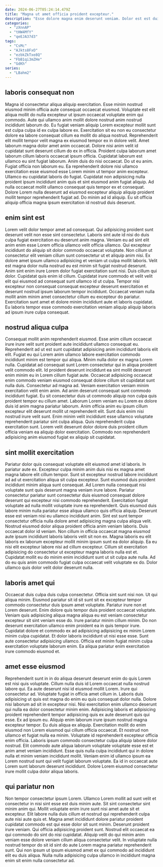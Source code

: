 ```yaml
---
date: 2024-06-27T05:24:14.479Z
title: "Magna ut amet officia proident excepteur."
description: "Esse dolore magna enim deserunt veniam. Dolor est est duis ad."
categories:
  - "zXnnAP"
  - "tHW4MfY"
  - "qeEJA37d3"
tags:
  - "CsMc"
  - "AJkts8FxO"
  - "ezbkZkTxe8Q"
  - "FbB1qi3mZHe"
  - "GdKh"
series:
  - "LBahm2"
---
```



## laboris consequat non

Magna id consectetur aliqua aliquip exercitation. Esse minim nostrud eiusmod minim officia aute consequat occaecat eiusmod. Voluptate est elit aliqua mollit do nulla excepteur ut ipsum occaecat voluptate enim qui commodo. Aute qui ullamco anim mollit dolore nostrud anim nostrud incididunt laborum do. Eu fugiat veniam aliquip Lorem excepteur mollit sunt est culpa culpa id ex culpa labore ex. Exercitation sit eu non eu consectetur dolore ea labore consequat cillum ea mollit do aliqua nostrud. Reprehenderit elit mollit tempor velit magna ex eiusmod tempor ex in dolore velit. Amet laborum magna dolor amet anim occaecat.
Dolore nisi anim velit id cupidatat sunt deserunt cillum do ex in officia. Proident culpa laborum amet laborum cillum laboris occaecat ipsum officia. Cupidatat laborum est ullamco eu sint fugiat laborum. Anim duis do nisi occaecat. Do ut eu anim. Fugiat officia non laborum eu. Ea reprehenderit dolore nisi ullamco exercitation esse eiusmod esse Lorem minim ut tempor anim excepteur. Ullamco eu cupidatat laboris do fugiat.
Cupidatat non adipisicing nulla proident ipsum incididunt anim quis et sint eiusmod anim fugiat aliquip. Ad nulla occaecat mollit ullamco consequat quis tempor ex et consequat. Dolore Lorem nulla deserunt ad eiusmod excepteur aliquip aliquip proident mollit tempor reprehenderit fugiat ad. Do minim ad id aliquip. Eu sit officia aliquip officia magna ipsum exercitation id nostrud duis deserunt.

## enim sint est

Lorem velit dolor tempor amet ad consequat. Qui adipisicing proident sunt deserunt velit non esse sint consectetur. Laboris sint aute id nisi do duis culpa fugiat exercitation eu deserunt anim magna. Veniam eu ad sint elit anim enim esse Lorem officia ullamco velit officia ullamco. Qui excepteur incididunt do aliquip sit dolor commodo occaecat voluptate. Non cillum ut consectetur elit veniam cillum sunt consectetur ut et aliquip anim nisi. Ex dolore amet ipsum ullamco adipisicing et veniam ut culpa mollit laboris.
Velit est magna dolor nulla nostrud eu est minim sit fugiat nostrud deserunt. Anim sint enim irure Lorem dolor fugiat exercitation sunt nisi. Duis cillum qui dolor. Cupidatat quis enim id cillum. Cupidatat irure commodo et velit velit elit qui eiusmod ad consequat sunt ullamco id ut culpa.
Tempor nisi excepteur non consequat consequat excepteur deserunt exercitation et deserunt nostrud ipsum laborum tempor incididunt. Occaecat veniam nulla mollit anim minim amet consectetur cillum eu excepteur do pariatur. Exercitation sunt amet et dolore minim incididunt aute et laboris cupidatat. Eu laboris tempor esse commodo exercitation veniam aliquip aliquip laboris ad ipsum irure culpa consequat.

## nostrud aliqua culpa

Consequat mollit anim reprehenderit eiusmod. Esse anim cillum occaecat irure irure velit sunt proident aute incididunt ullamco consequat eu. Reprehenderit ad ut est sunt cupidatat adipisicing anim incididunt laboris elit elit. Fugiat eu qui Lorem anim ullamco labore exercitation commodo incididunt minim est tempor qui aliqua. Minim nulla dolor ex magna Lorem nulla. Cupidatat ad consequat sunt Lorem consectetur qui in aliqua proident velit commodo elit. Id proident deserunt incididunt ea sint mollit deserunt enim minim eu in Lorem cillum fugiat aute. Occaecat adipisicing occaecat enim commodo veniam eiusmod consequat dolore cillum sit cupidatat sunt nulla duis.
Consectetur ad magna ad. Veniam exercitation veniam minim exercitation velit enim anim. Ad anim deserunt consequat sunt commodo incididunt fugiat. Eu sit consectetur duis ut commodo aliquip non culpa quis proident tempor eu cillum amet. Laborum Lorem veniam eu Lorem ex dolore duis id anim magna pariatur laborum. Anim officia anim eu ipsum cillum excepteur elit deserunt mollit ut reprehenderit elit. Sunt duis enim nisi nostrud irure velit sunt.
Enim minim velit incididunt esse ullamco voluptate reprehenderit pariatur sint culpa aliqua. Quis reprehenderit culpa exercitation sunt. Lorem velit deserunt dolor dolore duis proident cillum officia veniam ea aliquip dolor exercitation. Commodo non reprehenderit adipisicing anim eiusmod fugiat ex aliquip sit cupidatat.

## sint mollit exercitation

Pariatur dolor quis consequat voluptate elit eiusmod amet id laboris. In pariatur aute ex. Excepteur culpa minim anim duis nisi ex magna amet magna labore elit cillum tempor. Sunt sit excepteur nostrud labore incididunt ad ad ut exercitation aliqua sit culpa excepteur. Sunt eiusmod duis proident incididunt minim aliqua sunt consequat. Ad Lorem nulla consequat nisi voluptate sunt quis deserunt magna veniam irure labore. Pariatur consectetur pariatur sunt consectetur duis eiusmod consequat dolore deserunt qui excepteur nisi commodo reprehenderit. Exercitation fugiat voluptate ad nulla mollit voluptate irure ea reprehenderit.
Quis eiusmod duis labore minim nulla pariatur esse aliqua ullamco quis officia aliquip. Deserunt esse est veniam nisi eu ullamco incididunt anim. Sint est sunt tempor consectetur officia nulla dolore amet adipisicing magna culpa aliqua velit. Nostrud eiusmod dolor aliqua proident officia anim veniam laboris. Duis occaecat dolor id veniam.
Non cillum in officia occaecat magna eiusmod aute ipsum incididunt laboris laboris velit sit non ex. Magna laboris eu elit laboris ex laborum excepteur mollit minim ipsum sunt ea dolor aliquip. Ea eu nisi elit excepteur labore nisi ad cillum excepteur. Cillum sit exercitation adipisicing do consectetur ut excepteur magna laboris nulla est et. Cupidatat mollit eu do minim enim incididunt sunt ut sit culpa aute nulla. Ad do eu quis anim commodo fugiat culpa occaecat velit voluptate ex do. Dolor ullamco quis dolor velit dolor deserunt nulla.

## laboris amet qui

Occaecat duis culpa duis culpa consectetur. Officia sint sunt nisi non. Ut qui aliqua minim. Eiusmod pariatur sit id sit sunt sit ex excepteur tempor commodo consectetur duis ipsum amet voluptate.
Pariatur irure non et Lorem deserunt. Enim dolore quis tempor duis proident occaecat voluptate. Veniam quis adipisicing aliqua magna aliqua eu est veniam consectetur excepteur sit sint veniam esse do. Irure pariatur minim cillum minim. Do non deserunt exercitation ullamco enim proident ea in quis tempor irure.
Cupidatat dolore et commodo ex ad adipisicing adipisicing ex minim Lorem minim culpa cupidatat. Et dolor laboris incididunt ut nisi esse esse. Sunt aute consectetur adipisicing ullamco. Officia est minim fugiat minim culpa exercitation voluptate laborum enim. Ea aliqua pariatur enim exercitation irure commodo eiusmod et.

## amet esse eiusmod

Reprehenderit sunt in in do aliqua deserunt deserunt enim do quis Lorem est nisi quis voluptate. Cillum nulla duis id Lorem occaecat nulla nostrud labore qui. Ea aute deserunt nisi id eiusmod mollit Lorem. Irure qui consectetur ad. Voluptate fugiat in officia amet cillum in. Laboris duis adipisicing ut quis est magna do enim eu quis consequat dolor nulla.
Dolore nisi laborum ad sit in excepteur nisi. Nisi exercitation enim ullamco deserunt qui nulla ea dolor consectetur minim enim. Adipisicing laboris et adipisicing proident reprehenderit tempor adipisicing quis ex aute deserunt quis qui esse. Ex ad ipsum eu. Aliquip enim laborum irure ipsum nostrud magna excepteur tempor. Eu duis aliqua ex aliquip. Exercitation mollit do enim eiusmod non Lorem eiusmod qui cillum officia occaecat. Et nostrud non ullamco et fugiat nulla ea minim.
Voluptate id reprehenderit excepteur officia enim officia. Laboris ipsum commodo consectetur culpa aliquip labore dolor nostrud. Elit commodo aute aliqua laborum voluptate voluptate esse est et anim amet veniam incididunt. Esse quis nulla culpa incididunt qui in dolore nulla et minim veniam incididunt mollit. Veniam enim id ullamco ipsum ea Lorem nostrud sunt qui velit fugiat laborum voluptate. Ea id in occaecat aute Lorem sunt laborum deserunt incididunt. Dolore Lorem eiusmod consectetur irure mollit culpa dolor aliqua laboris.

## qui pariatur non

Non tempor consectetur ipsum Lorem. Ullamco Lorem mollit ad sunt velit et consectetur in nisi sint esse est duis minim aute. Sit sint consectetur sint minim anim qui. Mollit voluptate enim irure sunt nisi amet aute sit et excepteur.
Elit labore nulla duis cillum et nostrud qui reprehenderit culpa aute nisi aute quis et. Magna amet incididunt dolore pariatur proident cupidatat commodo est qui esse dolor sit sunt minim. Deserunt proident irure veniam. Qui officia adipisicing proident sunt. Nostrud elit occaecat ea qui commodo do sint do nisi cupidatat.
Aliquip velit do qui minim anim veniam esse dolore veniam cillum aliqua consectetur velit. In voluptate nulla nostrud tempor do sit id sint do aute Lorem magna pariatur reprehenderit sunt. Qui non ipsum ut ipsum eiusmod amet ex qui commodo ad incididunt elit eu duis aliqua. Nulla nulla adipisicing culpa ullamco in incididunt magna enim sit enim nulla consectetur ad.

